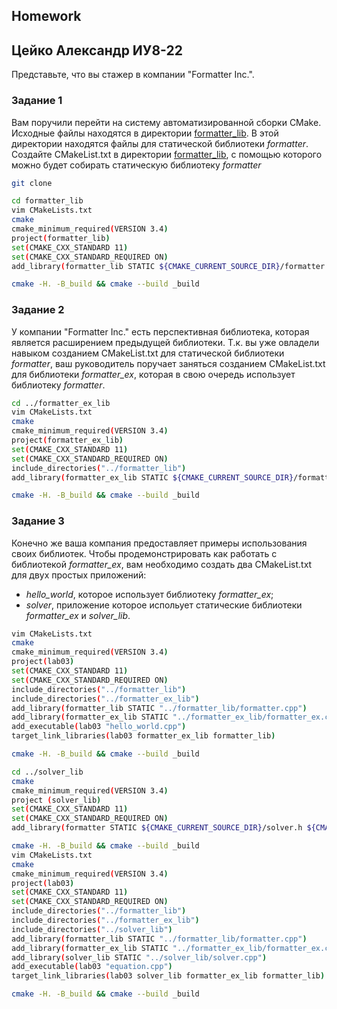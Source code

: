 ## Homework
## Цейко Александр ИУ8-22
Представьте, что вы стажер в компании "Formatter Inc.".
### Задание 1
Вам поручили перейти на систему автоматизированной сборки CMake.
Исходные файлы находятся в директории [formatter_lib](formatter_lib).
В этой директории находятся файлы для статической библиотеки *formatter*.
Создайте CMakeList.txt в директории [formatter_lib](formatter_lib),
с помощью которого можно будет собирать статическую библиотеку *formatter*



```bash
git clone
```
```bash
cd formatter_lib
vim CMakeLists.txt
cmake
cmake_minimum_required(VERSION 3.4)
project(formatter_lib)
set(CMAKE_CXX_STANDARD 11)
set(CMAKE_CXX_STANDARD_REQUIRED ON)
add_library(formatter_lib STATIC ${CMAKE_CURRENT_SOURCE_DIR}/formatter.cpp)
```
```bash
cmake -H. -B_build && cmake --build _build  
```

### Задание 2
У компании "Formatter Inc." есть перспективная библиотека,
которая является расширением предыдущей библиотеки. Т.к. вы уже овладели
навыком созданием CMakeList.txt для статической библиотеки *formatter*, ваш 
руководитель поручает заняться созданием CMakeList.txt для библиотеки 
*formatter_ex*, которая в свою очередь использует библиотеку *formatter*.

```bash
cd ../formatter_ex_lib
vim CMakeLists.txt
cmake
cmake_minimum_required(VERSION 3.4)
project(formatter_ex_lib)
set(CMAKE_CXX_STANDARD 11)
set(CMAKE_CXX_STANDARD_REQUIRED ON)
include_directories("../formatter_lib")
add_library(formatter_ex_lib STATIC ${CMAKE_CURRENT_SOURCE_DIR}/formatter_ex.cpp)
```
```bash
cmake -H. -B_build && cmake --build _build 
```


### Задание 3
Конечно же ваша компания предоставляет примеры использования своих библиотек.
Чтобы продемонстрировать как работать с библиотекой *formatter_ex*,
вам необходимо создать два CMakeList.txt для двух простых приложений:
* *hello_world*, которое использует библиотеку *formatter_ex*;
* *solver*, приложение которое испольует статические библиотеки *formatter_ex* и *solver_lib*.

```bash
vim CMakeLists.txt
cmake
cmake_minimum_required(VERSION 3.4)
project(lab03)
set(CMAKE_CXX_STANDARD 11)
set(CMAKE_CXX_STANDARD_REQUIRED ON)
include_directories("../formatter_lib")
include_directories("../formatter_ex_lib")
add_library(formatter_lib STATIC "../formatter_lib/formatter.cpp")
add_library(formatter_ex_lib STATIC "../formatter_ex_lib/formatter_ex.cpp")
add_executable(lab03 "hello_world.cpp")
target_link_libraries(lab03 formatter_ex_lib formatter_lib)
```
```bash
cmake -H. -B_build && cmake --build _build
```
```bash
cd ../solver_lib
cmake
cmake_minimum_required(VERSION 3.4)
project (solver_lib)
set(CMAKE_CXX_STANDARD 11)
set(CMAKE_CXX_STANDARD_REQUIRED ON)
add_library(formatter STATIC ${CMAKE_CURRENT_SOURCE_DIR}/solver.h ${CMAKE_CURRENT_SOURCE_DIR}/solver.cpp)
```
```bash
cmake -H. -B_build && cmake --build _build
vim CMakeLists.txt
cmake
cmake_minimum_required(VERSION 3.4)
project(lab03)
set(CMAKE_CXX_STANDARD 11)
set(CMAKE_CXX_STANDARD_REQUIRED ON)
include_directories("../formatter_lib")
include_directories("../formatter_ex_lib")
include_directories("../solver_lib")
add_library(formatter_lib STATIC "../formatter_lib/formatter.cpp")
add_library(formatter_ex_lib STATIC "../formatter_ex_lib/formatter_ex.cpp")
add_library(solver_lib STATIC "../solver_lib/solver.cpp")
add_executable(lab03 "equation.cpp")
target_link_libraries(lab03 solver_lib formatter_ex_lib formatter_lib)
```
```bash
cmake -H. -B_build && cmake --build _build
```

